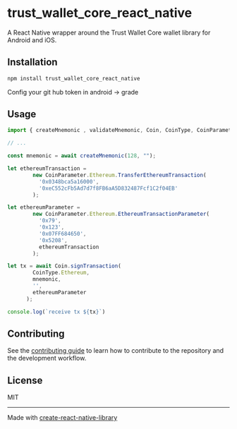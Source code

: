 # trust_wallet_core_react_native

A React Native wrapper around the Trust Wallet Core wallet library for Android and iOS.

## Installation

```sh
npm install trust_wallet_core_react_native
```

Config your git hub token in android -> grade


## Usage

```js
import { createMnemonic , validateMnemonic, Coin, CoinType, CoinParameter,} from 'trust_wallet_core_react_native';

// ...

const mnemonic = await createMnemonic(128, "");

let ethereumTransaction =
        new CoinParameter.Ethereum.TransferEthereumTransaction(
          '0x0348bca5a16000',
          '0xeC552cFb5Ad7d7f8FB6aA5D832487Fcf1C2f04EB'
        );

let ethereumParameter =
        new CoinParameter.Ethereum.EthereumTransactionParameter(
          '0x79',
          '0x123',
          '0x07FF684650',
          '0x5208',
          ethereumTransaction
        );

let tx = await Coin.signTransaction(
        CoinType.Ethereum,
        mnemonic,
        '',
        ethereumParameter
      );

console.log(`receive tx ${tx}`)
```

## Contributing

See the [contributing guide](CONTRIBUTING.md) to learn how to contribute to the repository and the development workflow.

## License

MIT

---

Made with [create-react-native-library](https://github.com/callstack/react-native-builder-bob)
